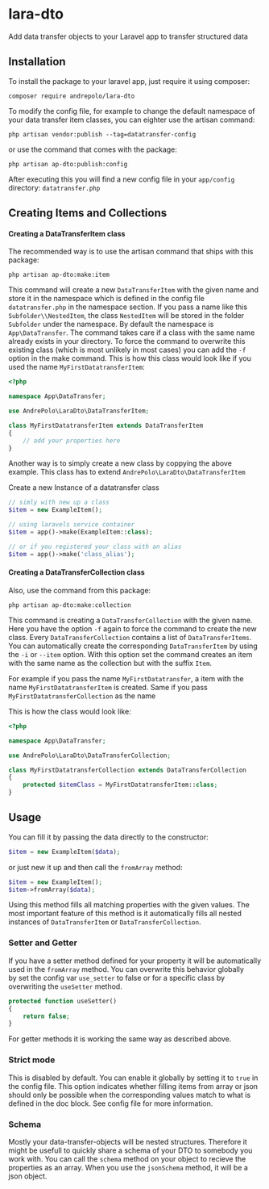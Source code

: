 # lara-dto
Add data transfer objects to your Laravel app to transfer structured data

## Installation

To install the package to your laravel app, just require it using composer:
```
composer require andrepolo/lara-dto
```

To modify the config file, for example to change the default namespace of your 
data transfer item classes, you can eighter use the artisan command:
```
php artisan vendor:publish --tag=datatransfer-config
```
or use the command that comes with the package:
```
php artisan ap-dto:publish:config
```
After executing this you will find a new config file in your `app/config` directory: `datatransfer.php`

## Creating Items and Collections
#### Creating a DataTransferItem class
The recommended way is to use the artisan command that ships with this package:
```
php artisan ap-dto:make:item
```
This command will create a new `DataTransferItem` with the given name and store it in the 
namespace which is defined in the config file `datatransfer.php` in the namespace section.
If you pass a name like this `Subfolder\\NestedItem`, the class `NestedItem` will be 
stored in the folder `Subfolder` under the namespace.
By default the namespace is `App\DataTransfer`. 
The command takes care if a class with the same name already exists in your directory. 
To force the command to overwrite this existing class (which is most unlikely in most cases) 
you can add the `-f` option in the make command.
This is how this class would look like if you used the name `MyFirstDatatransferItem`:
```php
<?php

namespace App\DataTransfer;

use AndrePolo\LaraDto\DataTransferItem;

class MyFirstDatatransferItem extends DataTransferItem
{
    // add your properties here
}
```

Another way is to simply create a new class by coppying the above example. This class has to extend 
`AndrePolo\LaraDto\DataTransferItem`

Create a new Instance of a datatransfer class
```php
// simly with new up a class
$item = new ExampleItem();

// using laravels service container
$item = app()->make(ExampleItem::class);

// or if you registered your class with an alias
$item = app()->make('class_alias');
```
#### Creating a DataTransferCollection class
Also, use the command from this package:
```
php artisan ap-dto:make:collection
```
This command is creating a `DataTransferCollection` with the given name. Here you 
have the option `-f` again to force the command to create the new class. 
Every `DataTransferCollection` contains a list of `DataTransferItems`.
You can automatically create the corresponding `DataTransferItem` by using 
the `-i` or `--item` option. With this option set the command creates an item 
with the same name as the collection but with the suffix `Item`. 

For example if you pass the name ``MyFirstDatatransfer``, a item with the name
``MyFirstDatatransferItem`` is created. Same if you pass ``MyFirstDatatransferCollection`` as the name   
 
This is how the class would look like:
```php
<?php

namespace App\DataTransfer;

use AndrePolo\LaraDto\DataTransferCollection;

class MyFirstDatatransferCollection extends DataTransferCollection
{
    protected $itemClass = MyFirstDatatransferItem::class;
}
```

## Usage
You can fill it by passing the data directly to the constructor:
```php
$item = new ExampleItem($data);
```
or just new it up and then call the `fromArray` method:
```php
$item = new ExampleItem();
$item->fromArray($data);
```
Using this method fills all matching properties with the given values. 
The most important feature of this method is it automatically fills all nested 
instances of `DataTransferItem` or `DataTransferCollection`. 

### Setter and Getter
If you have a setter method defined for your property it will be automatically 
used in the `fromArray` method. You can overwrite this behavior globally  
by set the config var `use_setter` to false or for a specific class by overwriting
the `useSetter` method. 
```php
protected function useSetter()
{
    return false;
}
```
For getter methods it is working the same way as described above.

### Strict mode
This is disabled by default. You can enable it globally by setting it to `true` 
in the config file.
This option indicates whether filling items from array or json should
only be possible when the corresponding values match to what is defined
in the doc block.
See config file for more information. 

### Schema
Mostly your data-transfer-objects will be nested structures. Therefore it might 
be usefull to quickly share a schema of your DTO to somebody you work with.
You can call the `schema` method on your object to recieve the properties as an 
array. When you use the `jsonSchema` method, it will be a json object.
